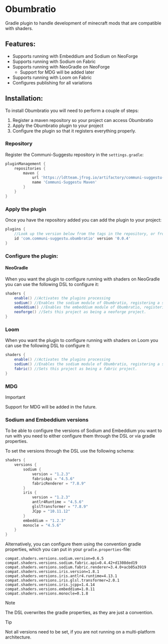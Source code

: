 # Obumbratio
Gradle plugin to handle development of minecraft mods that are compatible with shaders.

## Features:
- Supports running with Embeddium and Sodium on NeoForge
- Supports running with Sodium on Fabric
- Supports running with NeoGradle on NeoForge
  - Support for MDG will be added later
- Supports running with Loom on Fabric
- Configures publishing for all variations

## Installation:
To install Obumbratio you will need to perform a couple of steps:
1) Register a maven repository so your project can access Obumbratio
2) Apply the Obumbratio plugin to your project
3) Configure the plugin so that it registers everything properly.

### Repository
Register the Communi-Suggestu repository in the `settings.gradle`:
```groovy
pluginManagement {
    repositories {
        maven {
            url 'https://ldtteam.jfrog.io/artifactory/communi-suggestu-maven'
            name 'Communi-Suggestu Maven'
        }
    }
}
```

### Apply the plugin
Once you have the repository added you can add the plugin to your project:
```groovy
plugins {
    //Look up the version below from the tags in the repository, or from the LDTTeam maven.
    id 'com.communi-suggestu.obumbratio' version '0.0.4'
}
```

### Configure the plugin:
#### NeoGradle
When you want the plugin to configure running with shaders on NeoGradle you can use the following DSL to configure it:
```groovy
shaders {
    enable() //Activates the plugins processing
    sodium() //Enables the sodium module of Obumbratio, registering a sourceset for it and configuring publishing and running
    embeddium() //Enables the embeddium module of Obumbratio, registering a sourceset, configuring publishing and running, as well as downloading Monocle and Iris.
    neoforge() //Sets this project as being a neoforge project.
}
```

### Loom
When you want the plugin to configure running with shaders on Loom you can use the following DSL to configure it:
```groovy
shaders {
    enable() //Activates the plugins processing
    sodium() //Enables the sodium module of Obumbratio, registering a sourceset for it and configuring publishing and running
    fabric() //Sets this project as being a fabric project.
}
```

### MDG
> [!IMPORTANT]  
> Support for MDG will be added in the future.

### Sodium and Embeddium versions
To be able to configure the versions of Sodium and Embeddium you want to run with you need to either configure them
through the DSL or via gradle properties.

To set the versions through the DSL use the following schema:
```groovy
shaders {
    versions {
        sodium {
            version = "1.2.3"
            fabricApi = "4.5.6"
            fabricRenderer = "7.8.9"
        }
        iris {
            version = "1.2.3"
            antlr4Runtime = "4.5.6"
            glslTransformer = "7.8.9"
            JCpp = "10.11.12"
        }
        embeddium = "1.2.3"
        monocle = "4.5.6"
    }
}
```

Alternatively, you can configure them using the convention gradle properties, which you can put in your `gradle.properties`-file:
```properties
compat.shaders.versions.sodium.version=0.6.5
compat.shaders.versions.sodium.fabric.api=0.4.42+d1308ded19
compat.shaders.versions.sodium.fabric.renderer=3.4.0+acb05a3919
compat.shaders.versions.iris.version=1.8.1
compat.shaders.versions.iris.antlr4.runtime=4.13.1
compat.shaders.versions.iris.glsl.transformer=2.0.1
compat.shaders.versions.iris.jcpp=1.4.14
compat.shaders.versions.embeddium=1.0.11
compat.shaders.versions.monocle=0.1.8
```

> [!NOTE]  
> The DSL overwrites the gradle properties, as they are just a convention.

> [!TIP]  
> Not all versions need to be set, if you are not running on a multi-platform architecture.